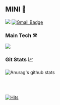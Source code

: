 

##  MINI 💖
 <a href="https://velog.io/@vvkkiie" target="_blank"><img src="https://img.shields.io/badge/Velog-20C997?style=flat-square&logo=Velog&logoColor=white&link=https://velog.io/@vvkkiie"/></a> [![Gmail Badge](https://img.shields.io/badge/Gmail-d14836?style=flat-square&logo=Gmail&logoColor=white&link=mailto:minnnidev@gmail.com)](mailto:minnnidev@gmail.com)
 

### Main Tech ⚒️

<img src="https://img.shields.io/badge/Swift-F05138?style=flat-square&logo=Swift&logoColor=white"/></a>



### Git Stats 📈

![Anurag's github stats](https://github-readme-stats.vercel.app/api?username=minnnidev&show_icons=true&theme=discord_old_blurple)



</br>
</br>


[![Hits](https://hits.seeyoufarm.com/api/count/incr/badge.svg?url=https%3A%2F%2Fgithub.com%2Fminnnidev&count_bg=%23F14CF5&title_bg=%23555555&icon=github.svg&icon_color=%23E7E7E7&title=&edge_flat=false)](https://hits.seeyoufarm.com)
